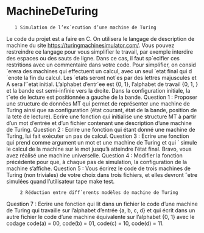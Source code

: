 # MachineDeTuring

       1 Simulation de l’ex´ecution d’une machine de Turing
Le code du projet est a faire en C.
On utilisera le langage de description de machine du site https://turingmachinesimulator.com/. Vous
pouvez restreindre ce langage pour vous simplifier le travail, par exemple interdire des espaces ou des sauts de
ligne. Dans ce cas, il faut sp´ecifier ces restritions avec un commentaire dans votre code.
Pour simplifier, on consid´erera des machines qui effectuent un calcul, avec un seul ´etat final qui d´enote la
fin du calcul. Les ´etats seront not´es par des lettres majuscules et A sera l’´etat initial. L’alphabet d’entr´ee est
{0, 1}, l’alphabet de travail {0, 1, } et la bande est semi-infinie vers la droite. Dans la configuration initiale, la
tˆete de lecture est positionnée a gauche de la bande.
           Question 1 : Proposer une structure de données MT qui permet de représenter une machine de Turing
ainsi que sa configuration (état courant, état de la bande, position de la tete de lecture). Ecrire une fonction 
qui initialise une structure MT à partir d’un mot d’entrée et d’un fichier contenant une description d’une
machine de Turing.
            Question 2 : Ecrire une fonction qui étant donné une machine de Turing, lui fait exécuter un pas de
calcul.
            Question 3 : Ecrire une fonction qui prend comme argument un mot et une machine de Turing et qui ´
simule le calcul de la machine sur le mot jusqu’à atteindre l’état final. Bravo, vous avez réalisé une machine
universelle.
            Question 4 : Modifier la fonction précédente pour que, à chaque pas de simulation, la configuration de
la machine s’affiche.
            Question 5 : Vous écrirez le code de trois machines de Turing (non triviales) de votre choix dans trois
fichiers, et elles devront ˆetre simulées quand l’utilisateur tape make test.

         2 Réduction entre diff´erents modèles de machine de Turing
         
   Question 7 : Ecrire une fonction qui lit dans un fichier le code d’une machine de Turing qui travaille 
sur l’alphabet d’entrée {a, b, c, d} et qui écrit dans un autre fichier le code d’une machine équivalente sur
l’alphabet {0, 1} avec le codage code(a) = 00, code(b) = 01, code(c) = 10, code(d) = 11.
